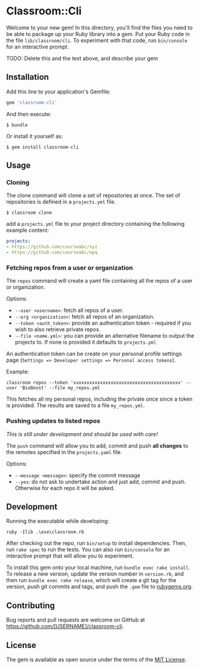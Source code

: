 # Classroom::Cli

Welcome to your new gem! In this directory, you'll find the files you need to be able to package up your Ruby library into a gem. Put your Ruby code in the file `lib/classroom/cli`. To experiment with that code, run `bin/console` for an interactive prompt.

TODO: Delete this and the text above, and describe your gem

## Installation

Add this line to your application's Gemfile:

```ruby
gem 'classroom-cli'
```

And then execute:

    $ bundle

Or install it yourself as:

    $ gem install classroom-cli

## Usage

### Cloning

The clone command will clone a set of repositories at once. The set of repositories is defined in a `projects.yml` file.

```
$ classroom clone
```

add a `projects.yml` file to your project directory containing the following example content:

```yml
projects:
- https://github.com/courseabc/xyz
- https://github.com/courseabc/opq
```

### Fetching repos from a user or organization

The `repos` command will create a yaml file containing all the repos of a user or organization.

Options:

* `--user <username>`: fetch all repos of a user.
* `--org <organization>`: fetch all repos of an organization.
* `--token <auth_token>`: provide an authentication token - required if you wish to also retrieve private repos.
* `--file <name.yml>`: you can provide an alternative filename to output the projects to. If none is provided it defaults to `projects.yml`

An authentication token can be create on your personal profile settings page (`Settings => Developer settings => Personal access tokens`).

Example:

```shell
classroom repos --token 'xxxxxxxxxxxxxxxxxxxxxxxxxxxxxxxxxxxxxxxx' --user 'BioBoost' --file my_repos.yml
```

This fetches all my personal repos, including the private once since a token is provided. The results are saved to a file `my_repos.yml`.

### Pushing updates to listed repos

*This is still under development and should be used with care!*

The `push` command will allow you to add, commit and push **all changes** to the remotes specified in the `projects.yaml` file.

Options:

* `--message <message>`: specify the commit message
* `--yes`: do not ask to undertake action and just add, commit and push. Otherwise for each repo it will be asked.

## Development

Running the executable while developing:

```shell
ruby -Ilib .\exe\classroom.rb
```

After checking out the repo, run `bin/setup` to install dependencies. Then, run `rake spec` to run the tests. You can also run `bin/console` for an interactive prompt that will allow you to experiment.

To install this gem onto your local machine, run `bundle exec rake install`. To release a new version, update the version number in `version.rb`, and then run `bundle exec rake release`, which will create a git tag for the version, push git commits and tags, and push the `.gem` file to [rubygems.org](https://rubygems.org).

## Contributing

Bug reports and pull requests are welcome on GitHub at https://github.com/[USERNAME]/classroom-cli.

## License

The gem is available as open source under the terms of the [MIT License](https://opensource.org/licenses/MIT).
